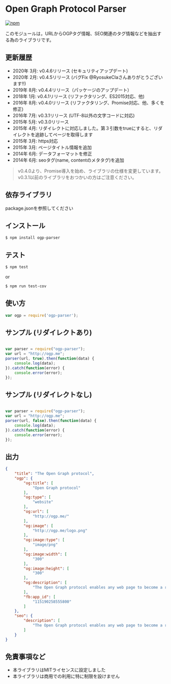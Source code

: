 # Open Graph Protocol Parser

[![npm][npm]][npm-url]

このモジュールは，URLからOGPタグ情報、SEO関連のタグ情報などを抽出する為のライブラリです。

## 更新履歴

* 2020年 3月: v0.4.6リリース (セキュリティアップデート)
* 2020年 2月: v0.4.5リリース (バグFix @RyosukeClaさんありがとうございます!!)
* 2019年 8月: v0.4.4リリース（パッケージのアップデート）
* 2018年 1月: v0.4.1リリース (リファクタリング、ES2015対応、他)
* 2016年 8月: v0.4.0リリース (リファクタリング、Promise対応、他、多くを修正)
* 2016年 7月: v0.3.1リリース (UTF-8以外の文字コードに対応)
* 2015年 5月: v0.3.0リリース
* 2015年 4月: リダイレクトに対応しました。第３引数をtrueにすると、リダイレクトを追跡してページを取得します
* 2015年 3月: https対応
* 2015年 3月: ページタイトル情報を追加
* 2014年 6月: データフォーマットを修正
* 2014年 6月: seoタグ(name, contentのメタタグ)を追加


> v0.4.0より、Promise導入を始め、ライブラリの仕様を変更しています。
> v0.3.1以前のライブラリをおつかいの方はご注意ください。

## 依存ライブラリ

package.jsonを参照してください

## インストール

```bash
$ npm install ogp-parser
```

## テスト

```bash
$ npm test
```

or 

```bash
$ npm run test-cov
```

## 使い方

```javascript
var ogp = require('ogp-parser');
```

## サンプル (リダイレクトあり)

```javascript

var parser = require("ogp-parser");
var url = "http://ogp.me";
parser(url, true).then(function(data) {
	console.log(data);
}).catch(function(error) {
	console.error(error);
});

```

## サンプル (リダイレクトなし)

```javascript

var parser = require("ogp-parser");
var url = "http://ogp.me";
parser(url, false).then(function(data) {
	console.log(data);
}).catch(function(error) {
	console.error(error);
});

```

## 出力

```json
{
    "title": "The Open Graph protocol",
    "ogp": {
        "og:title": [
            "Open Graph protocol"
        ],
        "og:type": [
            "website"
        ],
        "og:url": [
            "http://ogp.me/"
        ],
        "og:image": [
            "http://ogp.me/logo.png"
        ],
        "og:image:type": [
            "image/png"
        ],
        "og:image:width": [
            "300"
        ],
        "og:image:height": [
            "300"
        ],
        "og:description": [
            "The Open Graph protocol enables any web page to become a rich object in a social graph."
        ],
        "fb:app_id": [
            "115190258555800"
        ]
    },
    "seo": {
        "description": [
            "The Open Graph protocol enables any web page to become a rich object in a social graph."
        ]
    }
}

```

## 免責事項など

* 本ライブラリはMITライセンスに設定しました
* 本ライブラリは商用での利用に特に制限を設けません

[npm]: https://img.shields.io/npm/v/ogp-parser
[npm-url]: https://www.npmjs.com/package/ogp-parser
